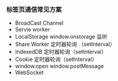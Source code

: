 ### 标签页通信常见方案

- BroadCast Channel
- Servie worker
- LocalStorage window.onstorage 监听
- Share Worker 定时器轮询 （setInterval）
- IndexedDB 定时器轮询（setInterval）
- Cookie 定时器轮询（setInterval）
- window.open window.postMessage
- WebSocket
